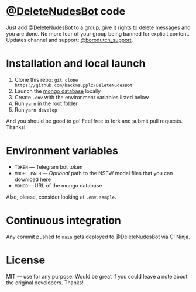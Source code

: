 # [@DeleteNudesBot](https://t.me/DeleteNudesBot) code

Just add [@DeleteNudesBot](https://t.me/DeleteNudesBot) to a group, give it rights to delete messages and you are done. No more fear of your group being banned for explicit content. Updates channel and support: [@borodutch_support](https://t.me/borodutch_support).

# Installation and local launch

1. Clone this repo: `git clone https://github.com/backmeupplz/DeleteNudesBot`
2. Launch the [mongo database](https://www.mongodb.com/) locally
3. Create `.env` with the environment variables listed below
4. Run `yarn` in the root folder
5. Run `yarn develop`

And you should be good to go! Feel free to fork and submit pull requests. Thanks!

# Environment variables

- `TOKEN` — Telegram bot token
- `MODEL_PATH` — _Optional_ path to the NSFW model files that you can download [here](https://github.com/gantman/nsfw_model)
- `MONGO`— URL of the mongo database

Also, please, consider looking at `.env.sample`.

# Continuous integration

Any commit pushed to `main` gets deployed to [@DeleteNudesBot](https://t.me/DeleteNudesBot) via [CI Ninja](https://github.com/backmeupplz/ci-ninja).

# License

MIT — use for any purpose. Would be great if you could leave a note about the original developers. Thanks!
